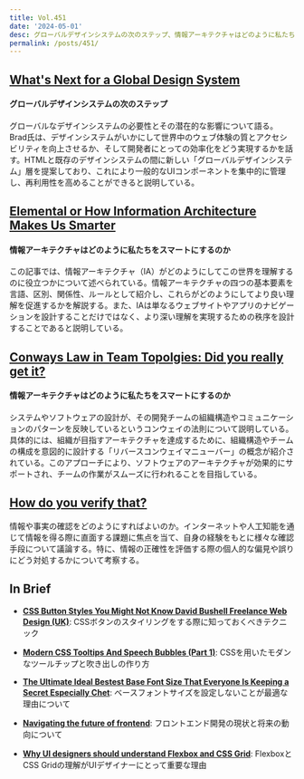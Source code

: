 ```yaml
---
title: Vol.451
date: '2024-05-01'
desc: グローバルデザインシステムの次のステップ、情報アーキテクチャはどのように私たちをスマートにするのか、チームトポロジーにおけるコンウェイの法則、ほか計10リンク
permalink: /posts/451/
---
```




## [What's Next for a Global Design System](https://bradfrost.com/blog/post/whats-next-for-a-global-design-system/)
#### グローバルデザインシステムの次のステップ

グローバルなデザインシステムの必要性とその潜在的な影響について語る。Brad氏は、デザインシステムがいかにして世界中のウェブ体験の質とアクセシビリティを向上させるか、そして開発者にとっての効率化をどう実現するかを話す。HTMLと既存のデザインシステムの間に新しい「グローバルデザインシステム」層を提案しており、これにより一般的なUIコンポーネントを集中的に管理し、再利用性を高めることができると説明している。

## [Elemental or How Information Architecture Makes Us Smarter](https://jarango.com/2024/03/06/elemental-or-how-information-architecture-makes-us-smarter/)
#### 情報アーキテクチャはどのように私たちをスマートにするのか

この記事では、情報アーキテクチャ（IA）がどのようにしてこの世界を理解するのに役立つかについて述べられている。情報アーキテクチャの四つの基本要素を言語、区別、関係性、ルールとして紹介し、これらがどのようにしてより良い理解を促進するかを解説する。また、IAは単なるウェブサイトやアプリのナビゲーションを設計することだけではなく、より深い理解を実現するための秩序を設計することであると説明している。


## [Conways Law in Team Topolgies: Did you really get it?](https://medium.com/@fwynyk/conways-law-in-team-topolgies-did-you-really-get-it-69c1a4d702af)
#### 情報アーキテクチャはどのように私たちをスマートにするのか

システムやソフトウェアの設計が、その開発チームの組織構造やコミュニケーションのパターンを反映しているというコンウェイの法則について説明している。具体的には、組織が目指すアーキテクチャを達成するために、組織構造やチームの構成を意図的に設計する「リバースコンウェイマニューバー」の概念が紹介されている。このアプローチにより、ソフトウェアのアーキテクチャが効果的にサポートされ、チームの作業がスムーズに行われることを目指している。

## [How do you verify that?](https://daverupert.com/2024/03/lies-damned-lies-and-stochastics/)

情報や事実の確認をどのようにすればよいのか。インターネットや人工知能を通じて情報を得る際に直面する課題に焦点を当て、自身の経験をもとに様々な確認手段について議論する。特に、情報の正確性を評価する際の個人的な偏見や誤りにどう対処するかについて考察する。


## In Brief

- **[CSS Button Styles You Might Not Know  David Bushell  Freelance Web Design (UK)](https://dbushell.com/2024/03/10/css-button-styles-you-might-not-know/)**: CSSボタンのスタイリングをする際に知っておくべきテクニック

- **[Modern CSS Tooltips And Speech Bubbles (Part 1)](https://www.smashingmagazine.com/2024/03/modern-css-tooltips-speech-bubbles-part1/)**: CSSを用いたモダンなツールチップと吹き出しの作り方

- **[The Ultimate Ideal Bestest Base Font Size That Everyone Is Keeping a Secret Especially Chet](https://adrianroselli.com/2024/03/the-ultimate-ideal-bestest-base-font-size-that-everyone-is-keeping-a-secret-especially-chet.html)**: ベースフォントサイズを設定しないことが最適な理由について

- **[Navigating the future of frontend](https://frontendmastery.com/posts/navigating-the-future-of-frontend/)**: フロントエンド開発の現状と将来の動向について

- **[Why UI designers should understand Flexbox and CSS Grid](https://uxdesign.cc/why-ui-designers-should-understand-flexbox-and-css-grid-e236a9dec37a)**: FlexboxとCSS Gridの理解がUIデザイナーにとって重要な理由
